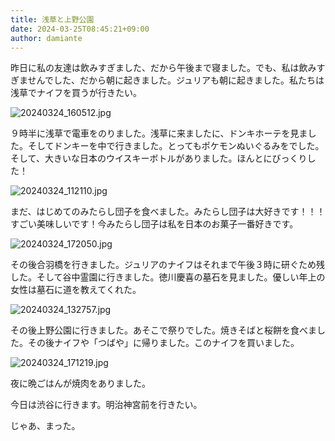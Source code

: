 ```yaml
---
title: 浅草と上野公園
date: 2024-03-25T08:45:21+09:00
author: damiante
---
```

昨日に私の友達は飲みすぎました、だから午後まで寝ました。でも、私は飲みすぎませんでした、だから朝に起きました。ジュリアも朝に起きました。私たちは浅草でナイフを買うが行きたい。

![20240324_160512.jpg](https://github.com/devhou-se/www-jp/assets/12438044/8e882a23-8135-4c48-8042-eb0b872407cc)

９時半に浅草で電車をのりました。浅草に来ましたに、ドンキホーテを見ました。そしてドンキーを中で行きました。とってもポケモンぬいぐるみをでした。そして、大きいな日本のウイスキーボトルがありました。ほんとにびっくりした！

![20240324_112110.jpg](https://github.com/devhou-se/www-jp/assets/12438044/e96847a6-e58a-4646-9625-d0a7188aa4df)

まだ、はじめてのみたらし団子を食べました。みたらし団子は大好きです！！！すごい美味しいです！今みたらし団子は私を日本のお菓子一番好きです。

![20240324_172050.jpg](https://github.com/devhou-se/www-jp/assets/12438044/6926f070-1e8c-4e9c-b818-996153a6daaf)



その後合羽橋を行きました。ジュリアのナイフはそれまで午後３時に研ぐため残した。そして谷中霊園に行きました。徳川慶喜の墓石を見ました。優しい年上の女性は墓石に道を教えてくれた。

![20240324_132757.jpg](https://github.com/devhou-se/www-jp/assets/12438044/0c1b7274-33c7-4615-ac3b-e98d46f4ca95)

その後上野公園に行きました。あそこで祭りでした。焼きそばと桜餅を食べました。その後ナイフや「つばや」に帰りました。このナイフを買いました。

![20240324_171219.jpg](https://github.com/devhou-se/www-jp/assets/12438044/56f5095b-5caa-4bd0-932c-bd579e2129db)

夜に晩ごはんが焼肉をありました。

今日は渋谷に行きます。明治神宮前を行きたい。

じゃあ、まった。